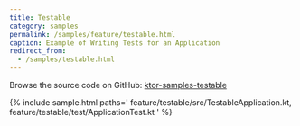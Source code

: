 ```yaml
---
title: Testable
category: samples
permalink: /samples/feature/testable.html
caption: Example of Writing Tests for an Application
redirect_from:
  - /samples/testable.html
---
```


Browse the source code on GitHub: [ktor-samples-testable](https://github.com/ktorio/ktor-samples/tree/master/feature/testable)

{% include sample.html paths='
    feature/testable/src/TestableApplication.kt,
    feature/testable/test/ApplicationTest.kt
' %}
